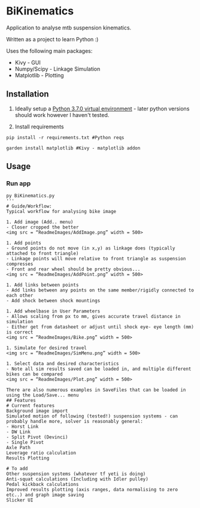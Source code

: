 # BiKinematics
Application to analyse mtb suspension kinematics.

Written as a project to learn Python :)

Uses the following main packages:
* Kivy - GUI
* Numpy/Scipy - Linkage Simulation
* Matplotlib - Plotting

## Installation

1. Ideally setup a [Python 3.7.0 virtual environment](https://medium.com/swlh/how-to-run-a-different-version-of-python-from-your-terminal-fe744276ff22) - later python versions should work however I haven't tested.

1. Install requirements

```
pip install -r requirements.txt #Python reqs
  
garden install matplotlib #Kivy - matplotlib addon
```

## Usage
### Run app

```
py BiKinematics.py
'''
# Guide/Workflow:
Typical workflow for analysing bike image

1. Add image (Add.. menu)
- Closer cropped the better
<img src = “ReadmeImages/AddImage.png” width = 500>

1. Add points
- Ground points do not move (in x,y) as linkage does (typically attached to front triangle)
- Linkage points will move relative to front triangle as suspension compresses
- Front and rear wheel should be pretty obvious...
<img src = “ReadmeImages/AddPoint.png” width = 500>

1. Add links between points
- Add links between any points on the same member/rigidly connected to each other
- Add shock between shock mountings

1. Add wheelbase in User Parameters
- Allows scaling from px to mm, gives accurate travel distance in simulation
- Either get from datasheet or adjust until shock eye- eye length (mm) is correct
<img src = “ReadmeImages/Bike.png” width = 500>

1. Simulate for desired travel
<img src = “ReadmeImages/SimMenu.png” width = 500>

1. Select data and desired characteristics
- Note all sim results saved can be loaded in, and multiple different bikes can be compared
<img src = “ReadmeImages/Plot.png” width = 500>

There are also numerous examples in SaveFiles that can be loaded in using the Load/Save... menu
## Features
# Current features 
Background image import
Simulated motion of following (tested!) suspension systems - can probably handle more, solver is reasonably general:
- Horst Link
- DW Link
- Split Pivot (Devinci)
- Single Pivot
Axle Path 
Leverage ratio calculation
Results Plotting 

# To add
Other suspension systems (whatever tf yeti is doing)
Anti-squat calculations (Including with Idler pulley)
Pedal kickback calculations
Improved results plotting (axis ranges, data normalising to zero etc..) and graph image saving
Slicker UI

